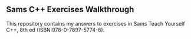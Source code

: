 ## Sams C++ Exercises Walkthrough
This repository contains my answers to exercises in Sams Teach Yourself C++, 8th ed (ISBN:978-0-7897-5774-6).

